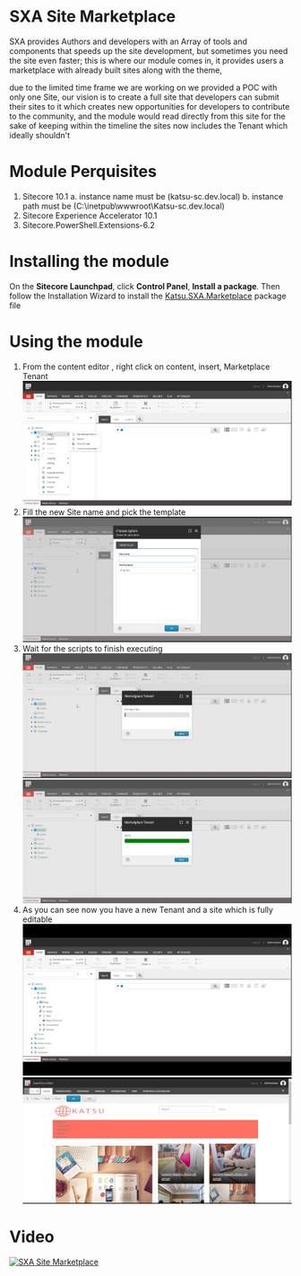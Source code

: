 
# SXA Site Marketplace



SXA provides Authors and developers with an Array of tools and components that speeds up the site development, but sometimes you need the site even faster; this is where our module comes in, it provides users a marketplace with already built sites along with the theme,

due to the limited time frame we are working on we provided a POC with only one Site, our vision is to create a full site that developers can submit their sites to it which creates new opportunities for developers to contribute to the community, and the module would read directly from this site 
for the sake of keeping within the timeline the sites now includes the Tenant which ideally shouldn't  

# Module Perquisites   
1. Sitecore 10.1
  a. instance name must be (katsu-sc.dev.local)
  b. instance path must be (C:\inetpub\wwwroot\Katsu-sc.dev.local) 
2. Sitecore Experience Accelerator 10.1
3. Sitecore.PowerShell.Extensions-6.2

# Installing the module 
On the **Sitecore Launchpad**, click **Control Panel**, **Install a package**. Then follow the Installation Wizard to install the [Katsu.SXA.Marketplace](../package/Katsu.SXA.Marketplace.zip?raw=true) package file

# Using the module
1. From the content editor , right click on content, insert, Marketplace Tenant
![Step 1](images/1.png?raw=true "Step 1")
2. Fill the new Site name and pick the template
![Step 2](images/2.png?raw=true "Step 2")
3. Wait for the scripts to finish executing 
![Step 3](images/3.png?raw=true "Step 3")
![Step 4](images/4.png?raw=true "Step 4")
4. As you can see now you have a new Tenant and a site which is fully editable 
![Step 5](images/5.png?raw=true "Step 5")
![Step 6](images/6.png?raw=true "Step 6")

# Video

[![SXA Site Marketplace](https://img.youtube.com/vi/OY1mW6ScoF8/0.jpg)](https://www.youtube.com/watch?v=OY1mW6ScoF8)